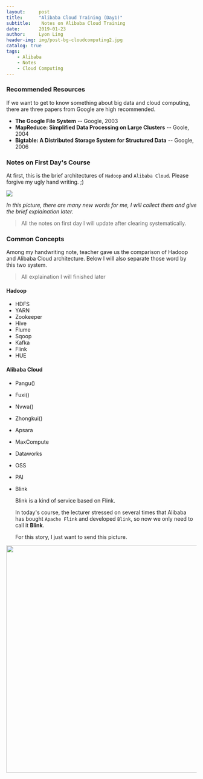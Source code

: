 ```yaml
---
layout:     post
title:      "Alibaba Cloud Training (Day1)"
subtitle:    Notes on Alibaba Cloud Training
date:       2019-01-23
author:     Lyon Ling
header-img: img/post-bg-cloudcomputing2.jpg
catalog: true
tags:
    - Alibaba
    - Notes
    - Cloud Computing
---
```


### Recommended Resources

If we want to get to know something about big data and cloud computing, there are three papers from Google are high recommended.

* **The Google File System** -- Google, 2003
* **MapReduce: Simplified Data Processing on Large Clusters** -- Goole, 2004
* **Bigtable: A Distributed Storage System for Structured Data** -- Google, 2006



### Notes on First Day's Course

At first, this is the brief architectures of `Hadoop` and `Alibaba Cloud`. Please forgive my ugly hand writing. ;)

<img src="https://ws3.sinaimg.cn/large/006tNc79gy1fzh2myj3psj31p10u0akl.jpg" />

*In this picture, there are many new words for me, I will collect them and give the brief explaination later.*  

>All the notes on first day I will update after clearing systematically.

### Common Concepts

Among my handwriting note, teacher gave us the comparison of Hadoop and Alibaba Cloud architecture. Below I will also separate those word by this two system.

>All explaination I will finished later

#### Hadoop

* HDFS
* YARN
* Zookeeper
* Hive
* Flume
* Sqoop
* Kafka
* Flink
* HUE



#### Alibaba Cloud

* Pangu()
* Fuxi()
* Nvwa()
* Zhongkui()
* Apsara
* MaxCompute
* Dataworks
* OSS
* PAI

* Blink

  Blink is a kind of service based on Flink.

  In today's course, the lecturer stressed on several times that Alibaba has bought `Apache Flink` and developed `Blink`, so now we only need to call it **Blink**.

  For this story, I just want to send this picture.

<img src="https://ws4.sinaimg.cn/large/006tNc79gy1fzh02ipxerj30u00v746u.jpg" width="600" />

